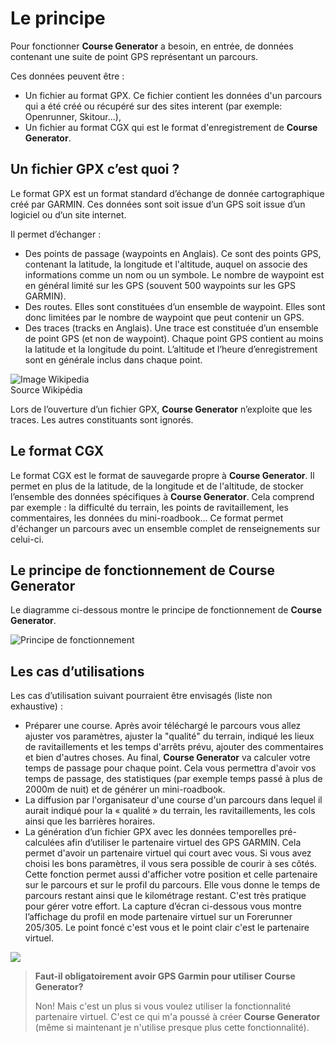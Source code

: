 # Le principe

Pour fonctionner **Course Generator** a besoin, en entrée, de données contenant une suite de point GPS représentant un parcours.

Ces données peuvent être :

* Un fichier au format GPX. Ce fichier contient les données d'un parcours qui a été créé ou récupéré sur des sites interent (par exemple: Openrunner, Skitour...),
* Un fichier au format CGX qui est le format d'enregistrement de **Course Generator**.

## Un fichier GPX c’est quoi ?

Le format GPX est un format standard d’échange de donnée cartographique créé par GARMIN. Ces données sont soit issue d’un GPS soit issue d’un logiciel ou d’un site internet.

Il permet d’échanger :

* Des points de passage (waypoints en Anglais). Ce sont des points GPS, contenant la latitude, la longitude et l'altitude, auquel on associe des informations comme un nom ou un symbole. Le nombre de waypoint est en général limité sur les GPS (souvent 500 waypoints sur les GPS GARMIN).
* Des routes. Elles sont constituées d’un ensemble de waypoint. Elles sont donc limitées par le nombre de waypoint que peut contenir un GPS.
* Des traces (tracks en Anglais). Une trace est constituée d’un ensemble de point GPS (et non de waypoint). Chaque point GPS contient au moins la latitude et la longitude du point. L’altitude et l’heure d’enregistrement sont en générale inclus dans chaque point.

![Image Wikipedia](./images/CG40_GPX.png)  
Source Wikipédia

Lors de l’ouverture d’un fichier GPX, **Course Generator** n’exploite que les traces. Les autres constituants sont ignorés.

## Le format CGX

Le format CGX est le format de sauvegarde propre à **Course Generator**. Il permet en plus de la latitude, de la longitude et de l'altitude, de stocker l’ensemble des données spécifiques à **Course Generator**. Cela comprend par exemple : la difficulté du terrain, les points de ravitaillement, les commentaires, les données du mini-roadbook...
Ce format permet d'échanger un parcours avec un ensemble complet de renseignements sur celui-ci.  

## Le principe de fonctionnement de Course Generator

Le diagramme ci-dessous montre le principe de fonctionnement de **Course Generator**.

![Principe de fonctionnement](./images/CG40_Principe.png)

## Les cas d’utilisations

Les cas d’utilisation suivant pourraient être envisagés (liste non exhaustive) :

* Préparer une course. Après avoir téléchargé le parcours vous allez ajuster vos paramètres, ajuster la "qualité" du terrain, indiqué les lieux de ravitaillements et les temps d'arrêts prévu, ajouter des commentaires et bien d'autres choses. Au final, **Course Generator** va calculer votre temps de passage pour chaque point. Cela vous permettra d'avoir vos temps de passage, des statistiques (par exemple temps passé à plus de 2000m de nuit) et de générer un mini-roadbook.  
* La diffusion par l'organisateur d'une course d'un parcours dans lequel il aurait indiqué pour la « qualité » du terrain, les ravitaillements, les cols ainsi que les barrières horaires.
* La génération d’un fichier GPX avec les données temporelles pré-calculées afin d’utiliser le partenaire virtuel des GPS GARMIN. Cela permet d'avoir un partenaire virtuel qui court avec vous. Si vous avez choisi les bons paramètres, il vous sera possible de courir à ses côtés. Cette fonction permet aussi d'afficher votre position et celle partenaire sur le parcours et sur le profil du parcours. Elle vous donne le temps de parcours restant ainsi que le kilométrage restant. C'est très pratique pour gérer votre effort. La capture d’écran ci-dessous vous montre l’affichage du profil en mode partenaire virtuel sur un Forerunner 205/305. Le point foncé c'est vous et le point clair c'est le partenaire virtuel.

![](./images/CG40_Virtual_Partner.jpg)


> __Faut-il obligatoirement avoir GPS Garmin pour utiliser **Course Generator**?__
>
> Non! Mais c'est un plus si vous voulez utiliser la fonctionnalité partenaire virtuel. C'est ce qui m'a poussé à créer **Course Generator** (même si maintenant je n'utilise presque plus cette fonctionnalité).
